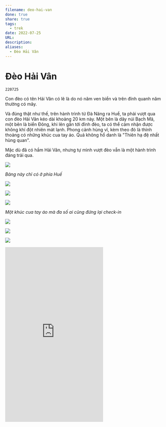 ```yaml
---
filename: deo-hai-van
done: true
share: true
tags:
  - trek
date: 2022-07-25
URL: 
description: 
aliases:
  - Đèo Hải Vân
---
```


# Đèo Hải Vân
`220725`

Con đèo có tên Hải Vân có lẽ là do nó năm ven biển và trên đỉnh quanh năm thường có mây.

Và đúng thật như thế, trên hành trình từ Đà Näng ra Huể, ta phải vượt qua con đèo Hải Vân kéo dài khoảng 20 km này. Một bên là dãy núi Bạch Mã, một bên là biển Đông, khi lên gần tới đỉnh đèo, ta có thể cảm nhận được không khí đột nhiên mát lạnh. Phong cảnh hùng vĩ, kèm theo đó là thỉnh thoảng có những khúc cua tay áo. Quả không hổ danh là "Thiên hạ đệ nhất hùng quan".

Mặc dù đã có hầm Hải Vân, nhưng tự mình vượt đèo vẫn là một hành trình đáng trải qua.

![](https://i.imgur.com/Rtwj3Sh.jpg)

*Bảng này chỉ có ở phía Huế*

![](https://i.imgur.com/GxS2HUU.jpg)

![](https://i.imgur.com/HMQu8XB.jpg)

![](https://i.imgur.com/AhCtOur.jpg)

*Một khúc cua tay áo mà đa số ai cũng đứng lại check-in*

![](https://i.imgur.com/ktrV3eO.png)

![](https://i.imgur.com/s7sDTyH.png)

![](https://i.imgur.com/tbXZE0s.jpg)

<iframe width="315" height="560"
src="https://www.youtube.com/embed/2jA84w_UnQM"
title="YouTube video player" frameborder="0"
allow="accelerometer; autoplay; clipboard-write; encrypted-media;
gyroscope; picture-in-picture;
web-share"
allowfullscreen></iframe>
